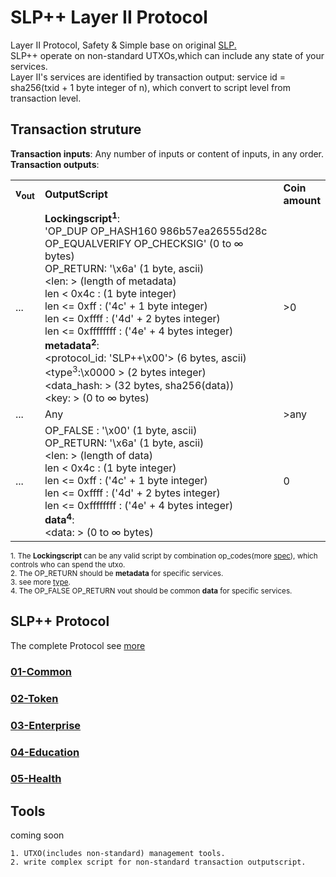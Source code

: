 # SLP++ Layer II Protocol
Layer II Protocol, Safety & Simple base on original  [SLP.](https://github.com/simpleledger/slp-specifications)  
SLP++ operate on non-standard UTXOs,which can include any state of your services.      
Layer II's services are identified by transaction output: service id = sha256(txid + 1 byte integer of n), which convert to script level from transaction level. 
## Transaction struture

**Transaction inputs**: Any number of inputs or content of inputs, in any order.  
**Transaction outputs**:
<table>
<tr>
  <td><b>v<sub>out</sub></b></td>
  <td><b>OutputScript </b></td>
  <td><b>Coin<br>amount </b></td>
</tr>
  <tr>
    <td>...</td>
   <td>
   <b>Lockingscript<sup>1</sup></b>:</br>
   'OP_DUP OP_HASH160 986b57ea26555d28c OP_EQUALVERIFY OP_CHECKSIG' (0 to ∞ bytes)<br/>   
   OP_RETURN: '\x6a' (1 byte, ascii)<br/>
   &lt;len: &gt; (length of metadata)<br/>
   len < 0x4c : (1 byte integer) <br/> 
   len <= 0xff : ('4c' + 1 byte integer) <br/> 
   len <= 0xffff : ('4d' + 2 bytes integer)<br/> 
   len <= 0xffffffff : ('4e' + 4 bytes integer) <br/> 
   <b>metadata<sup>2</sup></b>: <br/>
   &lt;protocol_id: 'SLP++\x00'&gt; (6 bytes, ascii)<br/>
   &lt;type<sup>3</sup>:\x0000 &gt; (2 bytes integer)<br/>
   &lt;data_hash: &gt; (32 bytes, sha256(data))<br/>
   &lt;key: &gt; (0 to ∞ bytes)<br/>
   </td>
   <td>>0</td>
  </tr>
  
  <tr>
    <td>...</td>
    <td>Any</td>
   <td>>any</td>
  </tr>
  
  <tr>
    <td>...</td>
    <td>
    OP_FALSE : '\x00' (1 byte, ascii)<br>
    OP_RETURN: '\x6a' (1 byte, ascii)<br> 
   &lt;len: &gt; (length of data)<br/>
   len < 0x4c : (1 byte integer) <br/> 
   len <= 0xff : ('4c' + 1 byte integer) <br/> 
   len <= 0xffff : ('4d' + 2 bytes integer) <br/> 
   len <= 0xffffffff : ('4e' + 4 bytes integer) <br/> 
   <b>data<sup>4</sup></b>:<br/>
   &lt;data: &gt; (0 to ∞ bytes)<br/>
    </td>
    <td>0</td>
  </tr>
 
</table>

<sup>1. The <b>Lockingscript</b> can be any valid script by combination op_codes(more [spec](https://github.com/bitcoin-sv-specs/protocol/blob/master/updates/genesis-spec.md)), which controls who can spend the utxo. </sup>   
<sup>2. The OP_RETURN should be <b>metadata</b> for specific services. </sup>   
<sup>3. see more [type](./index.md). </sup>   
<sup>4. The OP_FALSE OP_RETURN vout should be common <b>data</b> for specific services. </sup>   


## SLP++ Protocol
The complete Protocol see [more](./index.md)      

### [01-Common](./common/)  

### [02-Token](./token/)

### [03-Enterprise](./enterprise/)  

### [04-Education](./education/)  

### [05-Health](./health/)  



## Tools  
coming soon
```
1. UTXO(includes non-standard) management tools.  
2. write complex script for non-standard transaction outputscript.
```